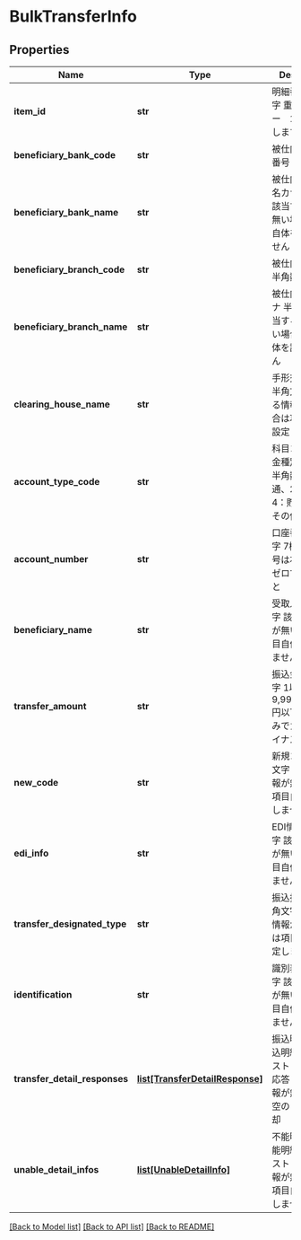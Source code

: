 # BulkTransferInfo

## Properties
Name | Type | Description | Notes
------------ | ------------- | ------------- | -------------
**item_id** | **str** | 明細番号 半角数字 重複/0はエラー　1～9999とします  | [optional] 
**beneficiary_bank_code** | **str** | 被仕向金融機関番号 半角数字  | [optional] 
**beneficiary_bank_name** | **str** | 被仕向金融機関名カナ 半角文字 該当する情報が無い場合は項目自体を設定しません  | [optional] 
**beneficiary_branch_code** | **str** | 被仕向支店番号 半角数字  | [optional] 
**beneficiary_branch_name** | **str** | 被仕向支店名カナ 半角文字 該当する情報が無い場合は項目自体を設定しません  | [optional] 
**clearing_house_name** | **str** | 手形交換所番号 半角文字 該当する情報が無い場合は項目自体を設定しません  | [optional] 
**account_type_code** | **str** | 科目コード（預金種別コード） 半角数字 1：普通、2：当座、4：貯蓄、9：その他  | [optional] 
**account_number** | **str** | 口座番号 半角数字 7桁未満の番号は右詰で、前ゼロで埋めること  | [optional] 
**beneficiary_name** | **str** | 受取人名 半角文字 該当する情報が無い場合は項目自体を設定しません  | [optional] 
**transfer_amount** | **str** | 振込金額 半角数字 1以上9,999,999,999円以下　数値のみでカンマ、マイナス不可  | [optional] 
**new_code** | **str** | 新規コード 半角文字 該当する情報が無い場合は項目自体を設定しません  | [optional] 
**edi_info** | **str** | EDI情報 半角文字 該当する情報が無い場合は項目自体を設定しません  | [optional] 
**transfer_designated_type** | **str** | 振込指定区分 半角文字 該当する情報が無い場合は項目自体を設定しません  | [optional] 
**identification** | **str** | 識別表示 半角文字 該当する情報が無い場合は項目自体を設定しません  | [optional] 
**transfer_detail_responses** | [**list[TransferDetailResponse]**](TransferDetailResponse.md) | 振込明細結果 振込明細結果のリスト 正常時のみ応答 該当する情報が無い場合は空のリストを返却  | [optional] 
**unable_detail_infos** | [**list[UnableDetailInfo]**](UnableDetailInfo.md) | 不能明細情報 不能明細情報のリスト 該当する情報が無い場合は項目自体を設定しません  | [optional] 

[[Back to Model list]](../README.md#documentation-for-models) [[Back to API list]](../README.md#documentation-for-api-endpoints) [[Back to README]](../README.md)


